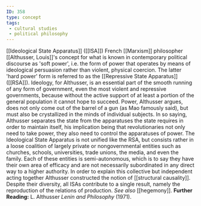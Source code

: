 ```yaml
---
ID: 358
type: concept
tags: 
 - cultural studies
 - political philosophy
---
```


[[Ideological State Apparatus]]
([[ISA]]) French
[[Marxism]] philosopher
[[Althusser, Louis]]'s concept
for what is known in contemporary political discourse as 'soft power',
i.e. the form of power that operates by means of ideological persuasion
rather than violent, physical coercion. The latter 'hard power' form is
referred to as the [[Repressive State Apparatus]]
([[RSA]]). Ideology, for
Althusser, is an essential part of the smooth running of any form of
government, even the most violent and repressive governments, because
without the active support of at least a portion of the general
population it cannot hope to succeed. Power, Althusser argues, does not
only come out of the barrel of a gun (as Mao famously said), but must
also be crystallized in the minds of individual subjects. In so saying,
Althusser separates the state from the apparatuses the state requires in
order to maintain itself, his implication being that revolutionaries not
only need to take power, they also need to control the apparatuses of
power. The Ideological State Apparatus is not unified like the RSA, but
consists rather in a loose coalition of largely private or
nongovernmental entities such as churches, schools, universities, trade
unions, the media, and even the family. Each of these entities is
semi-autonomous, which is to say they have their own area of efficacy
and are not necessarily subordinated in any direct way to a higher
authority. In order to explain this collective but independent acting
together Althusser constructed the notion of [[structural causality]]. Despite their
diversity, all ISAs contribute to a single result, namely the
reproduction of the relations of production. *See also*
[[hegemony]].
**Further Reading:** L. Althusser *Lenin and Philosophy* (1971).
